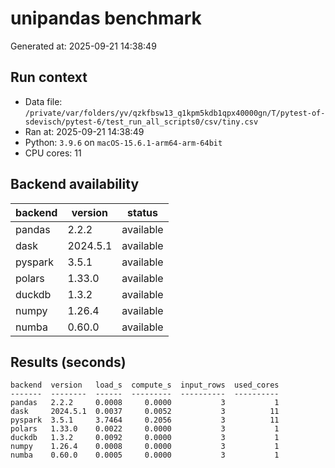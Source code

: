 # unipandas benchmark

Generated at: 2025-09-21 14:38:49

## Run context
- Data file: `/private/var/folders/yv/qzkfbsw13_q1kpm5kdb1qpx40000gn/T/pytest-of-sdevisch/pytest-6/test_run_all_scripts0/csv/tiny.csv`
- Ran at: 2025-09-21 14:38:49
- Python: `3.9.6` on `macOS-15.6.1-arm64-arm-64bit`
- CPU cores: 11

## Backend availability

| backend | version | status |
|---|---|---|
| pandas | 2.2.2 | available |
| dask | 2024.5.1 | available |
| pyspark | 3.5.1 | available |
| polars | 1.33.0 | available |
| duckdb | 1.3.2 | available |
| numpy | 1.26.4 | available |
| numba | 0.60.0 | available |

## Results (seconds)

```text
backend  version   load_s  compute_s  input_rows  used_cores
-------  --------  ------  ---------  ----------  ----------
pandas   2.2.2     0.0008     0.0000           3           1
dask     2024.5.1  0.0037     0.0052           3          11
pyspark  3.5.1     3.7464     0.2056           3          11
polars   1.33.0    0.0022     0.0000           3           1
duckdb   1.3.2     0.0092     0.0000           3           1
numpy    1.26.4    0.0008     0.0000           3           1
numba    0.60.0    0.0005     0.0000           3           1
```
